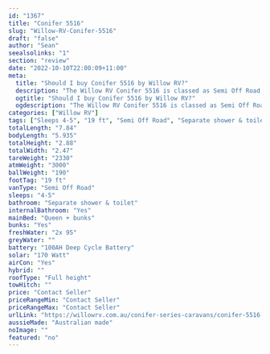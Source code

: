 ```yaml
---
id: "1367"
title: "Conifer 5516"
slug: "Willow-RV-Conifer-5516"
draft: "false"
author: "Sean"
seealsolinks: "1"
section: "review"
date: "2022-10-10T22:00:09+11:00"
meta:
  title: "Should I buy Conifer 5516 by Willow RV?"
  description: "The Willow RV Conifer 5516 is classed as Semi Off Road, and sleeps 4-5 people. It is Australian made and comes in at 19 ft. It generally has Separate shower & toilet."
  ogtitle: "Should I buy Conifer 5516 by Willow RV?"
  ogdescription: "The Willow RV Conifer 5516 is classed as Semi Off Road, and sleeps 4-5 people. It is Australian made and comes in at 19 ft. It generally has Separate shower & toilet."
categories: ["Willow RV"]
tags: ["Sleeps 4-5", "19 ft", "Semi Off Road", "Separate shower & toilet", "Full height", "Price Unknown"]
totalLength: "7.84"
bodyLength: "5.935"
totalHeight: "2.88"
totalWidth: "2.47"
tareWeight: "2330"
atmWeight: "3000"
ballWeight: "190"
footTag: "19 ft"
vanType: "Semi Off Road"
sleeps: "4-5"
bathroom: "Separate shower & toilet"
internalBathroom: "Yes"
mainBed: "Queen + bunks"
bunks: "Yes"
freshWater: "2x 95"
greyWater: ""
battery: "100AH Deep Cycle Battery"
solar: "170 Watt"
airCon: "Yes"
hybrid: ""
roofType: "Full height"
towHitch: ""
price: "Contact Seller"
priceRangeMin: "Contact Seller"
priceRangeMax: "Contact Seller"
urlLink: "https://willowrv.com.au/conifer-series-caravans/conifer-5516-caravan/"
aussieMade: "Australian made"
noImage: ""
featured: "no"
---
```

